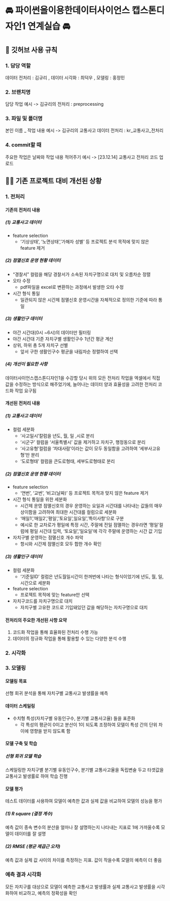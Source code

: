 # 🚘 파이썬을이용한데이터사이언스 캡스톤디자인1 연계실습 🚘
## 📢 깃허브 사용 규칙 
### 1. 담당 역할
데이터 전처리 : 김규리 , 데이터 시각화 : 최덕우 , 모델링 : 홍정민
### 2. 브랜치명
담당 작업
예시 -> 김규리의 전처리 : preprocessing
### 3. 파일 및 폴더명
본인 이름 _ 작업 내용
예시 -> 김규리의 교통사고 데이터 전처리 : kr_교통사고_전처리
### 4. commit할 때 
주요한 작업은 날짜와 작업 내용 적어주기
예시 -> [23.12.14] 교통사고 전처리 코드 업로드
## 🏃‍♂️ 기존 프로젝트 대비 개선된 상황 
### 1. 전처리
#### 기존의 전처리 내용
##### (1) 교통사고 데이터
- feature selection
    - ‘기상상태’, ‘노면상태’,’가해자 성별’ 등 프로젝트 분석 목적에 맞지 않은 feature 제거

#####  (2) 점멸신호 운영 현황 데이터

- “경찰서” 컬럼을 해당 경찰서가 소속된 자치구명으로 대치 및 오름차순 정렬
- 오타 수정
  - pdf파일을 excel로 변환하는 과정에서 발생한 오타 수정
- 시간 형식 통일
  - 일관되지 않은 시간제 점멸신호 운영시간을 자체적으로 정의한 기준에 따라 통일

##### (3) 생활인구 데이터

- 야간 시간대(0시 ~6시)의 데이터만 필터링
- 야간 시간대 기준 자치구별 생활인구수 1년간 평균 계산
- 상위, 하위 총 5개 자치구 선별
  - 앞서 구한 생활인구수 평균을 내림차순 정렬하여 선택

##### (4) 개선이 필요한 사항

데이터사이언스캡스톤디자인1을 수강할 당시 위의 모든 전처리 작업을 엑셀에서 직접 값을 수정하는 방식으로 해주었기에, 늘어나는 데이터 양과 효율성을 고려한 전처리 코드화 작업 요구됨

#### 개선된 전처리 내용

##### (1) 교통사고 데이터
- 컬럼 세분화
  - ‘사고일시’칼럼을 년도, 월, 일 ,시로 분리
  - ‘시군구’ 컬럼을 ‘서울특별시’ 값을 제거하고 자치구, 행정동으로 분리
  - ‘사고유형’컬럼을 ‘차대사람’이라는 값이 모두 동일함을 고려하여 ‘세부사고유형’만 분리
  - ‘도로형태’ 컬럼을 큰도로형태, 세부도로형태로 분리

##### (2) 점멸신호 운영 현황 데이터
- feature selection
    - ‘연번’, ‘교번’, ‘비고(날짜)’ 등 프로젝트 목적과 맞지 않은 feature 제거
- 시간 형식 통일을 위한 세분화
    - 시간제 운영 점멸신호의 경우 운영하는 요일과 시간대를 나타내는 값들의 매우 상이함을 고려하여 최대한 시간대를 컬럼으로 세분화
    - ‘매일1’,’매일2’,’평일’,’토요일’,일요일’,’특이사항’으로 구분
    - 예시로 한 교차로가 평일에 특정 시간, 주말에 전일 점멸하는 경우라면 ‘평일’컬럼에 평일 시간대 입력, ‘토요일’,’일요일’에 각각 주말에 운영하는 시간 값 기입
- 자치구별 운영하는 점멸신호 개수 파악
  - 항시와 시간제 점멸신호 모두 합한 개수 확인

##### (3) 생활인구 데이터
- 컬럼 세분화
    - ‘기준일ID’ 컬럼은 년도월일시간이 한꺼번에 나타는 형식이었기에 년도, 월, 일, 시간으로 세분화
- feature selection
  - 프로젝트 목적에 맞는 feature만 선택
- 자치구코드를 자치구명으로 대치
  - 자치구별 고유한 코드로 기입돼있던 값을 해당하는 자치구명으로 대치

#### 전처리의 주요한 개선된 사항 요약
1. 코드화 작업을 통해 효율화된 전처리 수행 가능
2. 데이터의 정규화 작업을 통해  활용할 수 있는 다양한 분석 수행
   
### 2. 시각화
### 3. 모델링
#### 모델링 목표
선형 회귀 분석을 통해 자치구별 교통사고 발생률을 예측

#### 데이터 스케일링
- 수치형 특성(자치구별 유동인구수, 분기별 교통사고율) 들을 표준화
    - 각 특성의 평균이 0이고 분산이 1이 되도록 조정하여 모델이 특성 간의 단위 차이에 영향을 받지 않도록 함
#### 모델 구축 및 학습
##### 선형 회귀 모델 학습
스케일링한 자치구별 분기별 유동인구수, 분기별 교통사고율을 독립변술 두고 타겟값을 교통사고 발생률로 하여 학습 진행
#### 모델 평가
테스트 데이터를 사용하여 모델이 예측한 값과 실제 값을 비교하여 모델의 성능을 평가
##### (1) R square (결정 계수)
예측 값이 종속 변수의 분산을 얼마나 잘 설명하는지 나타내는 지표로 1에 가까울수록 모델이 데이터를 잘 설명
##### (2) RMSE (평균 제곱근 오차)
예측 값과 실제 값 사이의 차이를 측정하는 지표. 값이 작을수록 모델의 예측이 더 좋음
### 예측 결과 시각화
모든 자치구를 대상으로 모델이 예측한 교통사고 발생률과 실제 교통사고 발생률을 시각화하여 비교하고, 예측의 정확성을 확인
